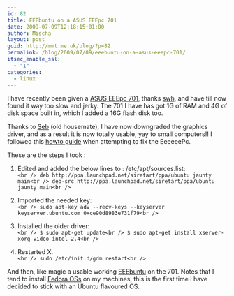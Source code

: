 ```yaml
---
id: 82
title: EEEbuntu on a ASUS EEEpc 701
date: 2009-07-09T12:18:15+01:00
author: Mischa
layout: post
guid: http://mmt.me.uk/blog/?p=82
permalink: /blog/2009/07/09/eeebuntu-on-a-asus-eeepc-701/
itsec_enable_ssl:
  - "1"
categories:
  - linux
---
```

I have recently been given a [ASUS EEEpc 701](http://en.wikipedia.org/wiki/ASUS_Eee_PC), thanks [swh](http://plugin.org.uk/swh.xrdf#me), and have till now found it way too slow and jerky. The 701 I have has got 1G of RAM and 4G of disk space built in, which I added a 16G flash disk too.

Thanks to [Seb](http://oneshare.ecs.soton.ac.uk/people/) (old housemate), I have now downgraded the graphics driver, and as a result it is now totally usable, yay to small computers!! I followed this [howto guide](http://digitalpatch.blogspot.com/2009/06/story.html) when attempting to fix the EeeeeePc.

These are the steps I took : 

1. Edited and added the below lines to : /etc/apt/sources.list:  
`<br />
 deb http://ppa.launchpad.net/siretart/ppa/ubuntu jaunty main<br />
 deb-src http://ppa.launchpad.net/siretart/ppa/ubuntu jaunty main<br />
` 

2. Imported the needed key:  
`<br />
 sudo apt-key adv --recv-keys --keyserver keyserver.ubuntu.com 0xce90d8983e731f79<br />
` 

3. Installed the older driver:  
`<br />
 $ sudo apt-get update<br />
 $ sudo apt-get install xserver-xorg-video-intel-2.4<br />
` 

4. Restarted X.  
`<br />
sudo /etc/init.d/gdm restart<br />
` 

And then, like magic a usable working [EEEbuntu](http://eeebuntu.org/) on the 701. Notes that I tend to install [Fedora OSs](http://fedoraproject.org/) on my machines, this is the first time I have decided to stick with an Ubuntu flavoured OS.
